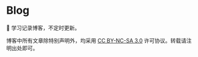# Blog

:closed_book: 学习记录博客，不定时更新。

博客中所有文章除特别声明外，均采用 [CC BY-NC-SA 3.0](https://creativecommons.org/licenses/by-nc-sa/3.0/) 许可协议。转载请注明出处即可。
